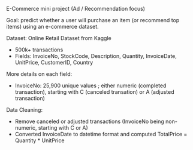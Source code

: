 E-Commerce mini project (Ad / Recommendation focus)

Goal: predict whether a user will purchase an item (or recommend top items) using an e-commerce dataset.

Dataset: Online Retail Dataset from Kaggle
- 500k+ transactions
- Fields: InvoiceNo, StockCode, Description, Quantity, InvoiceDate, UnitPrice, CustomerID, Country

More details on each field:
- InvoiceNo: 25,900 unique values ; either numeric (completed transaction), starting with C (canceled transation) or A (adjusted transaction)

Data Cleaning:
- Remove canceled or adjusted transactions (InvoiceNo being non-numeric, starting with C or A)
- Converted InvoiceDate to datetime format and computed TotalPrice = Quantity * UnitPrice